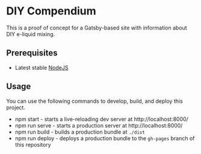 # DIY Compendium

This is a proof of concept for a Gatsby-based site with information about DIY e-liquid mixing.

## Prerequisites

- Latest stable [NodeJS](<(https://nodejs.org/en/download/current/)>)

## Usage

You can use the following commands to develop, build, and deploy this project.

- npm start - starts a live-reloading dev server at http://localhost:8000/
- npm run serve - starts a production server at http://localhost:8000/
- npm run build - builds a production bundle at `./dist`
- npm run deploy - deploys a production bundle to the `gh-pages` branch of this repository
